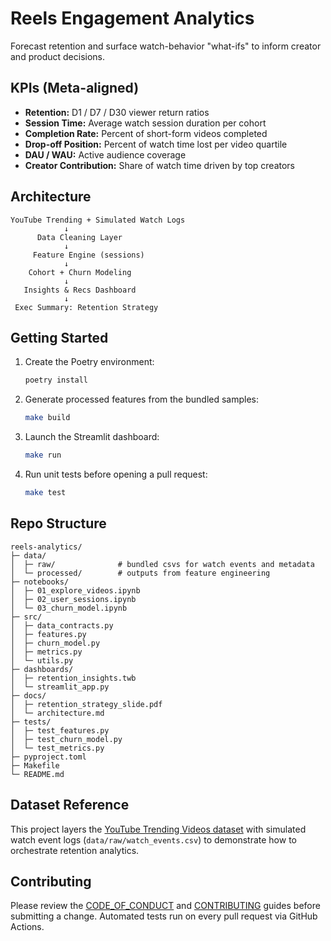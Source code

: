 # Reels Engagement Analytics

Forecast retention and surface watch-behavior "what-ifs" to inform creator and product decisions.

## KPIs (Meta-aligned)
- **Retention:** D1 / D7 / D30 viewer return ratios
- **Session Time:** Average watch session duration per cohort
- **Completion Rate:** Percent of short-form videos completed
- **Drop-off Position:** Percent of watch time lost per video quartile
- **DAU / WAU:** Active audience coverage
- **Creator Contribution:** Share of watch time driven by top creators

## Architecture
```
YouTube Trending + Simulated Watch Logs
            ↓
      Data Cleaning Layer
            ↓
     Feature Engine (sessions)
            ↓
    Cohort + Churn Modeling
            ↓
   Insights & Recs Dashboard
            ↓
 Exec Summary: Retention Strategy
```

## Getting Started
1. Create the Poetry environment:
   ```bash
   poetry install
   ```
2. Generate processed features from the bundled samples:
   ```bash
   make build
   ```
3. Launch the Streamlit dashboard:
   ```bash
   make run
   ```
4. Run unit tests before opening a pull request:
   ```bash
   make test
   ```

## Repo Structure
```
reels-analytics/
├─ data/
│  ├─ raw/              # bundled csvs for watch events and metadata
│  └─ processed/        # outputs from feature engineering
├─ notebooks/
│  ├─ 01_explore_videos.ipynb
│  ├─ 02_user_sessions.ipynb
│  └─ 03_churn_model.ipynb
├─ src/
│  ├─ data_contracts.py
│  ├─ features.py
│  ├─ churn_model.py
│  ├─ metrics.py
│  └─ utils.py
├─ dashboards/
│  ├─ retention_insights.twb
│  └─ streamlit_app.py
├─ docs/
│  ├─ retention_strategy_slide.pdf
│  └─ architecture.md
├─ tests/
│  ├─ test_features.py
│  ├─ test_churn_model.py
│  └─ test_metrics.py
├─ pyproject.toml
├─ Makefile
└─ README.md
```

## Dataset Reference
This project layers the [YouTube Trending Videos dataset](https://www.kaggle.com/datasets/datasnaek/youtube-new?resource=download) with simulated watch event logs (`data/raw/watch_events.csv`) to demonstrate how to orchestrate retention analytics.

## Contributing
Please review the [CODE_OF_CONDUCT](CODE_OF_CONDUCT.md) and [CONTRIBUTING](CONTRIBUTING.md) guides before submitting a change. Automated tests run on every pull request via GitHub Actions.
